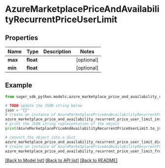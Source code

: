 # AzureMarketplacePriceAndAvailabilityRecurrentPriceUserLimit


## Properties

Name | Type | Description | Notes
------------ | ------------- | ------------- | -------------
**max** | **float** |  | [optional] 
**min** | **float** |  | [optional] 

## Example

```python
from suger_sdk_python.models.azure_marketplace_price_and_availability_recurrent_price_user_limit import AzureMarketplacePriceAndAvailabilityRecurrentPriceUserLimit

# TODO update the JSON string below
json = "{}"
# create an instance of AzureMarketplacePriceAndAvailabilityRecurrentPriceUserLimit from a JSON string
azure_marketplace_price_and_availability_recurrent_price_user_limit_instance = AzureMarketplacePriceAndAvailabilityRecurrentPriceUserLimit.from_json(json)
# print the JSON string representation of the object
print(AzureMarketplacePriceAndAvailabilityRecurrentPriceUserLimit.to_json())

# convert the object into a dict
azure_marketplace_price_and_availability_recurrent_price_user_limit_dict = azure_marketplace_price_and_availability_recurrent_price_user_limit_instance.to_dict()
# create an instance of AzureMarketplacePriceAndAvailabilityRecurrentPriceUserLimit from a dict
azure_marketplace_price_and_availability_recurrent_price_user_limit_from_dict = AzureMarketplacePriceAndAvailabilityRecurrentPriceUserLimit.from_dict(azure_marketplace_price_and_availability_recurrent_price_user_limit_dict)
```
[[Back to Model list]](../README.md#documentation-for-models) [[Back to API list]](../README.md#documentation-for-api-endpoints) [[Back to README]](../README.md)


